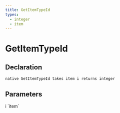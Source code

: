```yaml
---
title: GetItemTypeId
types:
  - integer
  - item
---
```


# GetItemTypeId

## Declaration

```
native GetItemTypeId takes item i returns integer
```

## Parameters
<dl>
  <dt>i `item`</dt>
  <dd></dd>
</dl>